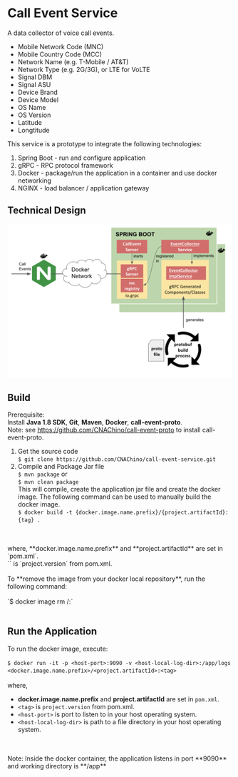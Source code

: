 # Call Event Service

A data collector of voice call events.  

* Mobile Network Code (MNC) 
* Mobile Country Code (MCC) 
* Network Name (e.g. T-Mobile / AT&T)
* Network Type (e.g. 2G/3G), or LTE for VoLTE
* Signal DBM
* Signal ASU
* Device Brand
* Device Model
* OS Name
* OS Version
* Latitude
* Longtitude

This service is a prototype to integrate the following technologies:
1. Spring Boot - run and configure application
2. gRPC - RPC protocol framework 
3. Docker - package/run the application in a container and use docker networking
4. NGINX - load balancer / application gateway 
 
## Technical Design

![TD Image](appdesign.png)

## Build

Prerequisite: 
<br /> Install **Java 1.8 SDK**, **Git**, **Maven**, **Docker**, **call-event-proto**.
<br /> Note:  see https://github.com/CNAChino/call-event-proto to install call-event-proto.   

1.  Get the source code
<br /> `$ git clone https://github.com/CNAChino/call-event-service.git`
2.  Compile and Package Jar file
<br /> `$ mvn package` or
<br /> `$ mvn clean package`
<br /> This will compile, create the application jar file and create the docker image.  The following command can be used to manually build the docker image. 
<br /> `$ docker build -t {docker.image.name.prefix}/{project.artifactId}:{tag} .`
<br />
<br /> where, **docker.image.name.prefix** and **project.artifactId** are set in `pom.xml`. 
<br /> `<tag>` is `project.version` from pom.xml.
<br />
<br /> To **remove the image from your docker local repository**, run the following command:
<br />
<br /> `$ docker image rm <docker.image.name.prefix>/<project.artifactId>:<tag>`
<br />
<br />   
 

## Run the Application

To run the docker image, execute:

`$ docker run -it -p <host-port>:9090 -v <host-local-log-dir>:/app/logs <docker.image.name.prefix>/<project.artifactId>:<tag>`
 <br />
 <br /> where,
 * **docker.image.name.prefix** and **project.artifactId** are set in `pom.xml`. 
 * `<tag>` is `project.version` from pom.xml.
 * `<host-port>` is port to listen to in your host operating system.
 * `<host-local-log-dir>` is path to a file directory in your host operating system.
 <br /> 
 <br /> Note:  Inside the docker container,  the application listens in port **9090** and working directory is **/app**